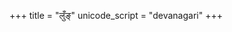 +++
title = "लुँङ्"
unicode_script = "devanagari"
+++

<div class="spreadsheet" src="../luN.toml" fullHeightWithRowsPerScreen=8> </div>  

